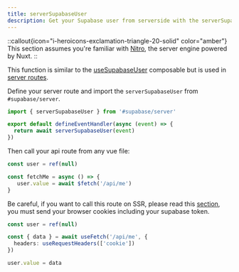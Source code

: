 ```yaml
---
title: serverSupabaseUser
description: Get your Supabase user from serverside with the serverSupabaseUser service
---
```


::callout{icon="i-heroicons-exclamation-triangle-20-solid" color="amber"}
 This section assumes you're familiar with [Nitro](https://v3.nuxtjs.org/guide/concepts/server-engine), the server engine powered by Nuxt.
::

This function is similar to the [useSupabaseUser](/usage/composables/usesupabaseuser) composable but is used in [server routes](https://nuxt.com/docs/guide/directory-structure/server#server-routes).

Define your server route and import the `serverSupabaseUser` from `#supabase/server`.

```ts [server/api/me.ts]
import { serverSupabaseUser } from '#supabase/server'

export default defineEventHandler(async (event) => {
  return await serverSupabaseUser(event)
})
```

Then call your api route from any vue file:

```ts [pages/index.vue]
const user = ref(null)

const fetchMe = async () => {
   user.value = await $fetch('/api/me')
}
```

Be careful, if you want to call this route on SSR, please read this [section](https://nuxt.com/docs/getting-started/data-fetching#isomorphic-fetch-and-fetch), you must send your browser cookies including your supabase token.

```ts [pages/index.vue]
const user = ref(null)

const { data } = await useFetch('/api/me', {
  headers: useRequestHeaders(['cookie'])
})

user.value = data
```
